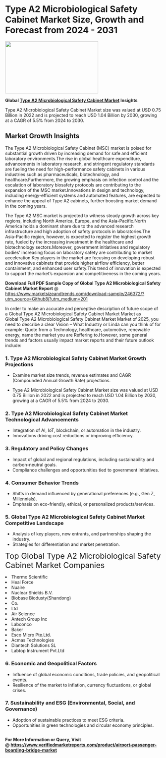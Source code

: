 <H1>Type A2 Microbiological Safety Cabinet Market Size, Growth and Forecast from 2024 - 2031</H1><img class="aligncenter size-medium wp-image-584254" src="https://thirdeyenews.in/wp-content/uploads/2024/09/Global-Market-Research-300x168.jpeg" alt="" width="300" height="168" /><p><strong>Global&nbsp;<a href="https://www.marketsizeandtrends.com/download-sample/246372/?utm_source=Github8j?utm_medium=201">Type A2 Microbiological Safety Cabinet Market</a> Insights</strong></p><p>Type A2 Microbiological Safety Cabinet Market size was valued at USD 0.75 Billion in 2022 and is projected to reach USD 1.04 Billion by 2030, growing at a CAGR of 5.5% from 2024 to 2030.</p><p><h2>Market Growth Insights</h2> <p>The Type A2 Microbiological Safety Cabinet (MSC) market is poised for substantial growth driven by increasing demand for safe and efficient laboratory environments.The rise in global healthcare expenditure, advancements in laboratory research, and stringent regulatory standards are fueling the need for high-performance safety cabinets in various industries such as pharmaceuticals, biotechnology, and healthcare.Furthermore, the growing emphasis on infection control and the escalation of laboratory biosafety protocols are contributing to the expansion of the MSC market.Innovations in design and technology, including energy-efficient systems and automated features, are expected to enhance the appeal of Type A2 cabinets, further boosting market demand in the coming years.</p> <p>The Type A2 MSC market is projected to witness steady growth across key regions, including North America, Europe, and the Asia-Pacific.North America holds a dominant share due to the advanced research infrastructure and high adoption of safety protocols in laboratories.The Asia-Pacific region, however, is expected to register the highest growth rate, fueled by the increasing investment in the healthcare and biotechnology sectors.Moreover, government initiatives and regulatory bodies' increasing focus on laboratory safety are contributing to market acceleration.Key players in the market are focusing on developing robust and innovative cabinets that provide higher airflow efficiency, better containment, and enhanced user safety.This trend of innovation is expected to support the market’s expansion and competitiveness in the coming years.<p><span class=""><strong>Download Full PDF Sample Copy of Global Type A2 Microbiological Safety Cabinet Market Report</strong> @ <a href="https://www.marketsizeandtrends.com/download-sample/246372/?utm_source=Github8j?utm_medium=201" target="_blank">https://www.marketsizeandtrends.com/download-sample/246372/?utm_source=Github8j?utm_medium=201</a></span></p><p>In order to make an accurate and perceptive description of future scope of a Global&nbsp;Type A2 Microbiological Safety Cabinet Market Market as Global&nbsp;Type A2 Microbiological Safety Cabinet Market Market of 2025, you need to describe a clear Vision &ndash; What Industry or Linda can you think of for example: Quote from a Technology, healthcare, automotive, renewable energy, name the market you are Reffering to.However, some general trends and factors usually impact market reports and their future outlook include:</p><h3>1.&nbsp;<strong>Type A2 Microbiological Safety Cabinet Market Growth Projections</strong></h3><ul><li>Examine market size trends, revenue estimates and CAGR (Compounded Annual Growth Rate) projections.</li><li><p>Type A2 Microbiological Safety Cabinet Market size was valued at USD 0.75 Billion in 2022 and is projected to reach USD 1.04 Billion by 2030, growing at a CAGR of 5.5% from 2024 to 2030.</p></li></ul><h3>2.&nbsp;<strong>Type A2 Microbiological Safety Cabinet Market Technological Advancements</strong></h3><ul><li>Integration of AI, IoT, blockchain, or automation in the industry.</li><li>Innovations driving cost reductions or improving efficiency.</li></ul><h3>3.&nbsp;<strong>Regulatory and Policy Changes</strong></h3><ul><li>Impact of global and regional regulations, including sustainability and carbon-neutral goals.</li><li>Compliance challenges and opportunities tied to government initiatives.</li></ul><h3>4.&nbsp;<strong>Consumer Behavior Trends</strong></h3><ul><li>Shifts in demand influenced by generational preferences (e.g., Gen Z, Millennials).</li><li>Emphasis on eco-friendly, ethical, or personalized products/services.</li></ul><h3>5.&nbsp;<strong>Global Type A2 Microbiological Safety Cabinet Market Competitive Landscape</strong></h3><ul><li>Analysis of key players, new entrants, and partnerships shaping the industry.</li><li>Strategies for differentiation and market penetration.</li></ul><p data-pm-slice="1 1 []"><span style="color: inherit; font-family: inherit; font-size: 25px;">Top Global Type A2 Microbiological Safety Cabinet Market Companies</span></p><div class="" data-test-id=""><p><li>Thermo Scientific</li><li> Heal Force</li><li> Nuaire</li><li> Nuclear Shields B.V.</li><li> Biobase Biodusty(Shandong)</li><li> Co.</li><li> Ltd</li><li> Air Science</li><li> Antech Group Inc</li><li> Labconco</li><li> Baker</li><li> Esco Micro Pte.Ltd.</li><li> Acmas Technologies</li><li> Diantech Solutions SL</li><li> Labtop Instrument Pvt.Ltd</li></p></div><h3>6.&nbsp;<strong>Economic and Geopolitical Factors</strong></h3><ul><li>Influence of global economic conditions, trade policies, and geopolitical events.</li><li>Resilience of the market to inflation, currency fluctuations, or global crises.</li></ul><h3>7.&nbsp;<strong>Sustainability and ESG (Environmental, Social, and Governance)</strong></h3><ul><li>Adoption of sustainable practices to meet ESG criteria.</li><li>Opportunities in green technologies and circular economy principles.</li></ul><h2><strong style="font-size: 14px;">For More Information or Query, Visit @&nbsp;</strong><a style="background-color: #ffffff; font-size: 14px;" href="https://www.marketsizeandtrends.com/report/type-a2-microbiological-safety-cabinet-market/" target="_blank">https://www.verifiedmarketreports.com/product/airport-passenger-boarding-bridge-market</a></h2>